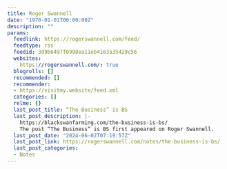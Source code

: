 ```yaml
---
title: Roger Swannell
date: "1970-01-01T00:00:00Z"
description: ""
params:
  feedlink: https://rogerswannell.com/feed/
  feedtype: rss
  feedid: 3d9b6497f0998ea11eb4163a35429c56
  websites:
    https://rogerswannell.com/: true
  blogrolls: []
  recommended: []
  recommender:
  - https://visitmy.website/feed.xml
  categories: []
  relme: {}
  last_post_title: “The Business” is BS
  last_post_description: |-
    https://blackswanfarming.com/the-business-is-bs/
    The post “The Business” is BS first appeared on Roger Swannell.
  last_post_date: "2024-06-02T07:19:57Z"
  last_post_link: https://rogerswannell.com/notes/the-business-is-bs/
  last_post_categories:
  - Notes
---
```


